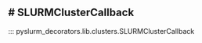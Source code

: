 #<a name="slurm_clustercb"></a> SLURMClusterCallback
---

::: pyslurm_decorators.lib.clusters.SLURMClusterCallback